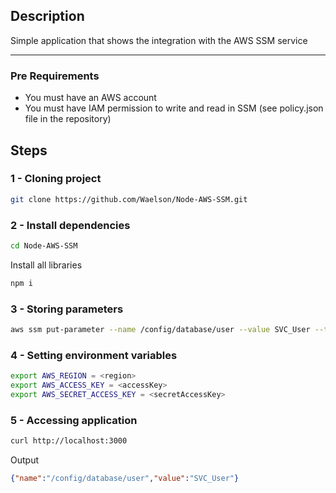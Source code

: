 ## Description
Simple application that shows the integration with the AWS SSM service 

---

### Pre Requirements
- You must have an AWS account
- You must have IAM permission to write and read in SSM (see policy.json file in the repository)


## Steps
### 1 - Cloning project
```bash
git clone https://github.com/Waelson/Node-AWS-SSM.git
```

### 2 - Install dependencies
```bash
cd Node-AWS-SSM
```

Install all libraries
```bash
npm i
```

### 3 - Storing parameters
```bash
aws ssm put-parameter --name /config/database/user --value SVC_User --type String
```

### 4 - Setting environment variables
```bash
export AWS_REGION = <region>
export AWS_ACCESS_KEY = <accessKey>
export AWS_SECRET_ACCESS_KEY = <secretAccessKey>

```
### 5 - Accessing application
```bash
curl http://localhost:3000
```
Output
```json
{"name":"/config/database/user","value":"SVC_User"}
```
